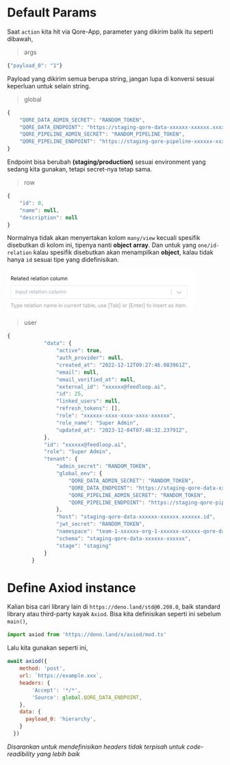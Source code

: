 # Default Params

Saat `action` kita hit via Qore-App, parameter yang dikirim balik itu seperti dibawah,
> args
```js
{"payload_0": "1"}
```
Payload yang dikirim semua berupa string, jangan lupa di konversi sesuai keperluan untuk selain string.

> global
```js
{
    "QORE_DATA_ADMIN_SECRET": "RANDOM_TOKEN",
    "QORE_DATA_ENDPOINT": "https://staging-qore-data-xxxxxx-xxxxxx.xxxxxx.id",
    "QORE_PIPELINE_ADMIN_SECRET": "RANDOM_PIPELINE_TOKEN",
    "QORE_PIPELINE_ENDPOINT": "https://staging-qore-pipeline-xxxxxx-xxxxxx.xxxxxx.id"
}
```
Endpoint bisa berubah **(staging/production)** sesuai environment yang sedang kita gunakan, tetapi secret-nya tetap sama.

> row
```js
{
    "id": 0,
    "name": null,
    "description": null
}
```
Normalnya tidak akan menyertakan kolom `many/view` kecuali spesifik disebutkan di kolom ini, tipenya nanti **object array**. Dan untuk yang `one/id-relation` kalau spesifik disebutkan akan menampilkan **object**, kalau tidak hanya `id` sesuai tipe yang didefinisikan.

![Alt text](./img/image.png)

> user

```js
{
			"data": {
				"active": true,
				"auth_provider": null,
				"created_at": "2022-12-12T09:27:46.083961Z",
				"email": null,
				"email_verified_at": null,
				"external_id": "xxxxxx@feedloop.ai",
				"id": 25,
				"linked_users": null,
				"refresh_tokens": [],
				"role": "xxxxxx-xxxx-xxxx-xxxx-xxxxxx",
				"role_name": "Super Admin",
				"updated_at": "2023-12-04T07:48:32.23791Z",
			},
			"id": "xxxxxx@feedloop.ai",
			"role": "Super Admin",
			"tenant": {
				"admin_secret": "RANDOM_TOKEN",
				"global_env": {
					"QORE_DATA_ADMIN_SECRET": "RANDOM_TOKEN",
					"QORE_DATA_ENDPOINT": "https://staging-qore-data-xxxxxx-xxxxxx.xxxxxx.id",
					"QORE_PIPELINE_ADMIN_SECRET": "RANDOM_TOKEN",
					"QORE_PIPELINE_ENDPOINT": "https://staging-qore-pipeline-xxxxxx-xxxxxx.xxxxxx.id"
				},
				"host": "staging-qore-data-xxxxxx-xxxxxx.xxxxxx.id",
				"jwt_secret": "RANDOM_TOKEN",
				"namespace": "team-1-xxxxxx-org-1-xxxxxx-xxxxxx-qore-data-staging",
				"schema": "staging-qore-data-xxxxxx-xxxxxx",
				"stage": "staging"
			}
		}
```

# Define Axiod instance

Kalian bisa cari library lain di `https://deno.land/std@0.208.0`, baik standard library atau third-party kayak `Axiod`.
Bisa kita definisikan seperti ini sebelum `main()`,

```js
import axiod from 'https://deno.land/x/axiod/mod.ts'
```

Lalu kita gunakan seperti ini,
```js
await axiod({
    method: 'post',
    url: `https://example.xxx`,
    headers: {
        'Accept': '*/*',
        'Source': global.QORE_DATA_ENDPOINT,
    },
    data: {
      payload_0: 'hierarchy',
    }
  })
```
*Disarankan untuk mendefinisikan headers tidak terpisah untuk code-readibility yang lebih baik*
